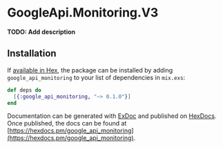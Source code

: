 # GoogleApi.Monitoring.V3

**TODO: Add description**

## Installation

If [available in Hex](https://hex.pm/docs/publish), the package can be installed
by adding `google_api_monitoring` to your list of dependencies in `mix.exs`:

```elixir
def deps do
  [{:google_api_monitoring, "~> 0.1.0"}]
end
```

Documentation can be generated with [ExDoc](https://github.com/elixir-lang/ex_doc)
and published on [HexDocs](https://hexdocs.pm). Once published, the docs can
be found at [https://hexdocs.pm/google_api_monitoring](https://hexdocs.pm/google_api_monitoring).
